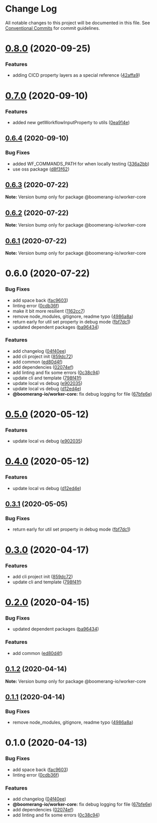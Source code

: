 # Change Log

All notable changes to this project will be documented in this file.
See [Conventional Commits](https://conventionalcommits.org) for commit guidelines.

# [0.8.0](https://github.com/boomerang-io/boomerang.worker.main/compare/@boomerang-io/worker-core@0.7.0...@boomerang-io/worker-core@0.8.0) (2020-09-25)

### Features

- adding CICD property layers as a special reference ([42affa9](https://github.com/boomerang-io/boomerang.worker.main/commit/42affa915fac570abe702439449f055ee69cbce2))

# [0.7.0](https://github.com/boomerang-io/boomerang.worker.main/compare/@boomerang-io/worker-core@0.6.4...@boomerang-io/worker-core@0.7.0) (2020-09-10)

### Features

- added new getWorkflowInputProperty to utils ([0ea914e](https://github.com/boomerang-io/boomerang.worker.main/commit/0ea914eb65d8816d7cde33dca23ec81a21a876e5))

## [0.6.4](https://github.com/boomerang-io/boomerang.worker.main/compare/@boomerang-io/worker-core@0.6.3...@boomerang-io/worker-core@0.6.4) (2020-09-10)

### Bug Fixes

- added WF_COMMANDS_PATH for when locally testing ([336a2bb](https://github.com/boomerang-io/boomerang.worker.main/commit/336a2bb4b6abad410e5304252678bd7a88a0f925))
- use oss package ([d8f3f62](https://github.com/boomerang-io/boomerang.worker.main/commit/d8f3f62adb2fb26605d438e46d9a7dba7448f569))

## [0.6.3](https://github.com/boomerang-io/boomerang.worker.main/compare/@boomerang-io/worker-core@0.6.2...@boomerang-io/worker-core@0.6.3) (2020-07-22)

**Note:** Version bump only for package @boomerang-io/worker-core

## [0.6.2](https://github.com/boomerang-io/boomerang.worker.main/compare/@boomerang-io/worker-core@0.6.1...@boomerang-io/worker-core@0.6.2) (2020-07-22)

**Note:** Version bump only for package @boomerang-io/worker-core

## [0.6.1](https://github.com/boomerang-io/boomerang.worker.main/compare/@boomerang-io/worker-core@0.6.0...@boomerang-io/worker-core@0.6.1) (2020-07-22)

**Note:** Version bump only for package @boomerang-io/worker-core

# 0.6.0 (2020-07-22)

### Bug Fixes

- add space back ([fac9603](https://github.com/boomerang-io/boomerang.worker.main/commit/fac96037762ec864051a47899748a65409272ad8))
- linting error ([0cdb36f](https://github.com/boomerang-io/boomerang.worker.main/commit/0cdb36f835b419aa1cc48fc49134cb7f24cb04c3))
- make it bit more resilient ([1162cc7](https://github.com/boomerang-io/boomerang.worker.main/commit/1162cc7d5084d945e16dc14d025c64462f6421a2))
- remove node_modules, gitignore, readme typo ([4986a8a](https://github.com/boomerang-io/boomerang.worker.main/commit/4986a8a51c76b4d1da9387e4fa3d9b7f91571d80))
- return early for util set property in debug mode ([fbf7dc1](https://github.com/boomerang-io/boomerang.worker.main/commit/fbf7dc1eb692040e6cb54d912ace7fb3c00fdb45))
- updated dependent packages ([ba96434](https://github.com/boomerang-io/boomerang.worker.main/commit/ba964341d1d833cafdd18573af8afd3f1ff40a79))

### Features

- add changelog ([04f40ee](https://github.com/boomerang-io/boomerang.worker.main/commit/04f40eecf60610486abd0775f9de5c6e6b7989ac))
- add cli project init ([859dc72](https://github.com/boomerang-io/boomerang.worker.main/commit/859dc72555ab7df171bd3bead612ecb82f3bdb77))
- add common ([ed80d4f](https://github.com/boomerang-io/boomerang.worker.main/commit/ed80d4f5b467e0d73ecb9cefcb287ad7aad21539))
- add dependencies ([02074ef](https://github.com/boomerang-io/boomerang.worker.main/commit/02074ef1a59113801b1bceff664ae0bd397f2c2a))
- add linting and fix some errors ([0c38c94](https://github.com/boomerang-io/boomerang.worker.main/commit/0c38c9416702638389ea28ed114383e34ba7dc32))
- update cli and template ([798f41f](https://github.com/boomerang-io/boomerang.worker.main/commit/798f41f33c0880765ef2348609b234849024f6c6))
- update local vs debug ([e902035](https://github.com/boomerang-io/boomerang.worker.main/commit/e902035a34e9daac5054442e0ba5f1e7cb44656c))
- update local vs debug ([d12ed4e](https://github.com/boomerang-io/boomerang.worker.main/commit/d12ed4efd2cea7a6a88a603669dce3a711f9a95b))
- **@boomerang-io/worker-core:** fix debug logging for file ([67bfe6e](https://github.com/boomerang-io/boomerang.worker.main/commit/67bfe6ebc26c2de5018a55e9875e57881c1d89a1))

# [0.5.0](https://github.ibm.com/Boomerang/boomerang.worker.base/compare/@boomerang-io/worker-core@0.4.0...@boomerang-io/worker-core@0.5.0) (2020-05-12)

### Features

- update local vs debug ([e902035](https://github.ibm.com/Boomerang/boomerang.worker.base/commit/e902035a34e9daac5054442e0ba5f1e7cb44656c))

# [0.4.0](https://github.ibm.com/Boomerang/boomerang.worker.base/compare/@boomerang-io/worker-core@0.3.1...@boomerang-io/worker-core@0.4.0) (2020-05-12)

### Features

- update local vs debug ([d12ed4e](https://github.ibm.com/Boomerang/boomerang.worker.base/commit/d12ed4efd2cea7a6a88a603669dce3a711f9a95b))

## [0.3.1](https://github.ibm.com/Boomerang/boomerang.worker.base/compare/@boomerang-io/worker-core@0.3.0...@boomerang-io/worker-core@0.3.1) (2020-05-05)

### Bug Fixes

- return early for util set property in debug mode ([fbf7dc1](https://github.ibm.com/Boomerang/boomerang.worker.base/commit/fbf7dc1eb692040e6cb54d912ace7fb3c00fdb45))

# [0.3.0](https://github.ibm.com/Boomerang/boomerang.worker.base/compare/@boomerang-io/worker-core@0.2.0...@boomerang-io/worker-core@0.3.0) (2020-04-17)

### Features

- add cli project init ([859dc72](https://github.ibm.com/Boomerang/boomerang.worker.base/commit/859dc72555ab7df171bd3bead612ecb82f3bdb77))
- update cli and template ([798f41f](https://github.ibm.com/Boomerang/boomerang.worker.base/commit/798f41f33c0880765ef2348609b234849024f6c6))

# [0.2.0](https://github.ibm.com/Boomerang/boomerang.worker.base/compare/@boomerang-io/worker-core@0.1.2...@boomerang-io/worker-core@0.2.0) (2020-04-15)

### Bug Fixes

- updated dependent packages ([ba96434](https://github.ibm.com/Boomerang/boomerang.worker.base/commit/ba964341d1d833cafdd18573af8afd3f1ff40a79))

### Features

- add common ([ed80d4f](https://github.ibm.com/Boomerang/boomerang.worker.base/commit/ed80d4f5b467e0d73ecb9cefcb287ad7aad21539))

## [0.1.2](https://github.ibm.com/Boomerang/boomerang.worker.base/compare/@boomerang-io/worker-core@0.1.1...@boomerang-io/worker-core@0.1.2) (2020-04-14)

**Note:** Version bump only for package @boomerang-io/worker-core

## [0.1.1](https://github.ibm.com/Boomerang/boomerang.worker.base/compare/@boomerang-io/worker-core@0.1.0...@boomerang-io/worker-core@0.1.1) (2020-04-14)

### Bug Fixes

- remove node_modules, gitignore, readme typo ([4986a8a](https://github.ibm.com/Boomerang/boomerang.worker.base/commit/4986a8a51c76b4d1da9387e4fa3d9b7f91571d80))

# 0.1.0 (2020-04-13)

### Bug Fixes

- add space back ([fac9603](https://github.ibm.com/Boomerang/boomerang.worker.base/commit/fac96037762ec864051a47899748a65409272ad8))
- linting error ([0cdb36f](https://github.ibm.com/Boomerang/boomerang.worker.base/commit/0cdb36f835b419aa1cc48fc49134cb7f24cb04c3))

### Features

- add changelog ([04f40ee](https://github.ibm.com/Boomerang/boomerang.worker.base/commit/04f40eecf60610486abd0775f9de5c6e6b7989ac))
- **@boomerang-io/worker-core:** fix debug logging for file ([67bfe6e](https://github.ibm.com/Boomerang/boomerang.worker.base/commit/67bfe6ebc26c2de5018a55e9875e57881c1d89a1))
- add dependencies ([02074ef](https://github.ibm.com/Boomerang/boomerang.worker.base/commit/02074ef1a59113801b1bceff664ae0bd397f2c2a))
- add linting and fix some errors ([0c38c94](https://github.ibm.com/Boomerang/boomerang.worker.base/commit/0c38c9416702638389ea28ed114383e34ba7dc32))

